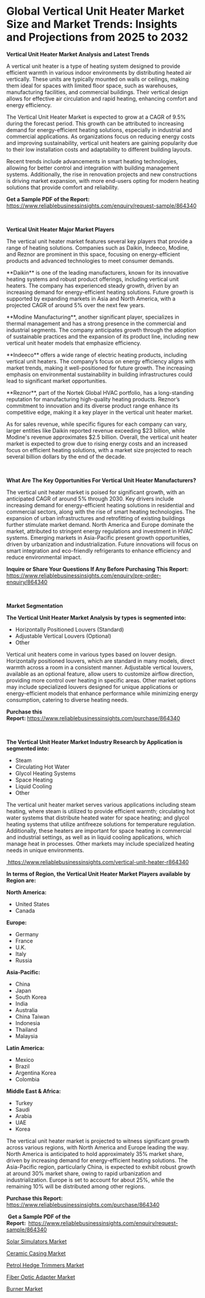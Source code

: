 <p><h1>Global Vertical Unit Heater Market Size and Market Trends: Insights and Projections from 2025 to 2032</h1></p><p><strong>Vertical Unit Heater Market Analysis and Latest Trends</strong></p>
<p><p>A vertical unit heater is a type of heating system designed to provide efficient warmth in various indoor environments by distributing heated air vertically. These units are typically mounted on walls or ceilings, making them ideal for spaces with limited floor space, such as warehouses, manufacturing facilities, and commercial buildings. Their vertical design allows for effective air circulation and rapid heating, enhancing comfort and energy efficiency.</p><p>The Vertical Unit Heater Market is expected to grow at a CAGR of 9.5% during the forecast period. This growth can be attributed to increasing demand for energy-efficient heating solutions, especially in industrial and commercial applications. As organizations focus on reducing energy costs and improving sustainability, vertical unit heaters are gaining popularity due to their low installation costs and adaptability to different building layouts.</p><p>Recent trends include advancements in smart heating technologies, allowing for better control and integration with building management systems. Additionally, the rise in renovation projects and new constructions is driving market expansion, with more end-users opting for modern heating solutions that provide comfort and reliability.</p></p>
<p><strong>Get a Sample PDF of the Report:&nbsp;</strong> <a href="https://www.reliablebusinessinsights.com/enquiry/request-sample/864340?utm_campaign=97&utm_medium=2&utm_source=Github&utm_content=ia&utm_term=10042025&utm_id=vertical-unit-heater">https://www.reliablebusinessinsights.com/enquiry/request-sample/864340</a></p>
<p>&nbsp;</p>
<p><strong>Vertical Unit Heater Major Market Players</strong></p>
<p><p>The vertical unit heater market features several key players that provide a range of heating solutions. Companies such as Daikin, Indeeco, Modine, and Reznor are prominent in this space, focusing on energy-efficient products and advanced technologies to meet consumer demands.</p><p>**Daikin** is one of the leading manufacturers, known for its innovative heating systems and robust product offerings, including vertical unit heaters. The company has experienced steady growth, driven by an increasing demand for energy-efficient heating solutions. Future growth is supported by expanding markets in Asia and North America, with a projected CAGR of around 5% over the next few years.</p><p>**Modine Manufacturing**, another significant player, specializes in thermal management and has a strong presence in the commercial and industrial segments. The company anticipates growth through the adoption of sustainable practices and the expansion of its product line, including new vertical unit heater models that emphasize efficiency.</p><p>**Indeeco** offers a wide range of electric heating products, including vertical unit heaters. The company’s focus on energy efficiency aligns with market trends, making it well-positioned for future growth. The increasing emphasis on environmental sustainability in building infrastructures could lead to significant market opportunities.</p><p>**Reznor**, part of the Nortek Global HVAC portfolio, has a long-standing reputation for manufacturing high-quality heating products. Reznor’s commitment to innovation and its diverse product range enhance its competitive edge, making it a key player in the vertical unit heater market.</p><p>As for sales revenue, while specific figures for each company can vary, larger entities like Daikin reported revenue exceeding $23 billion, while Modine's revenue approximates $2.5 billion. Overall, the vertical unit heater market is expected to grow due to rising energy costs and an increased focus on efficient heating solutions, with a market size projected to reach several billion dollars by the end of the decade.</p></p>
<p>&nbsp;</p>
<p><strong>What Are The Key Opportunities For Vertical Unit Heater Manufacturers?</strong></p>
<p><p>The vertical unit heater market is poised for significant growth, with an anticipated CAGR of around 5% through 2030. Key drivers include increasing demand for energy-efficient heating solutions in residential and commercial sectors, along with the rise of smart heating technologies. The expansion of urban infrastructures and retrofitting of existing buildings further stimulate market demand. North America and Europe dominate the market, attributed to stringent energy regulations and investment in HVAC systems. Emerging markets in Asia-Pacific present growth opportunities, driven by urbanization and industrialization. Future innovations will focus on smart integration and eco-friendly refrigerants to enhance efficiency and reduce environmental impact.</p></p>
<p><strong>Inquire or Share Your Questions If Any Before Purchasing This Report:</strong> <a href="https://www.reliablebusinessinsights.com/enquiry/pre-order-enquiry/864340?utm_campaign=97&utm_medium=2&utm_source=Github&utm_content=ia&utm_term=10042025&utm_id=vertical-unit-heater">https://www.reliablebusinessinsights.com/enquiry/pre-order-enquiry/864340</a></p>
<p>&nbsp;</p>
<p><strong>Market Segmentation</strong></p>
<p><strong>The Vertical Unit Heater Market Analysis by types is segmented into:</strong></p>
<p><ul><li>Horizontally Positioned Louvers (Standard)</li><li>Adjustable Vertical Louvers (Optional)</li><li>Other</li></ul></p>
<p><p>Vertical unit heaters come in various types based on louver design. Horizontally positioned louvers, which are standard in many models, direct warmth across a room in a consistent manner. Adjustable vertical louvers, available as an optional feature, allow users to customize airflow direction, providing more control over heating in specific areas. Other market options may include specialized louvers designed for unique applications or energy-efficient models that enhance performance while minimizing energy consumption, catering to diverse heating needs.</p></p>
<p><strong>Purchase this Report:&nbsp;</strong><a href="https://www.reliablebusinessinsights.com/purchase/864340?utm_campaign=97&utm_medium=2&utm_source=Github&utm_content=ia&utm_term=10042025&utm_id=vertical-unit-heater">https://www.reliablebusinessinsights.com/purchase/864340</a></p>
<p>&nbsp;</p>
<p><strong>The Vertical Unit Heater Market Industry Research by Application is segmented into:</strong></p>
<p><ul><li>Steam</li><li>Circulating Hot Water</li><li>Glycol Heating Systems</li><li>Space Heating</li><li>Liquid Cooling</li><li>Other</li></ul></p>
<p><p>The vertical unit heater market serves various applications including steam heating, where steam is utilized to provide efficient warmth; circulating hot water systems that distribute heated water for space heating; and glycol heating systems that utilize antifreeze solutions for temperature regulation. Additionally, these heaters are important for space heating in commercial and industrial settings, as well as in liquid cooling applications, which manage heat in processes. Other markets may include specialized heating needs in unique environments.</p></p>
<p><a href="https://www.reliablebusinessinsights.com/vertical-unit-heater-r864340?utm_campaign=97&utm_medium=2&utm_source=Github&utm_content=ia&utm_term=10042025&utm_id=vertical-unit-heater">&nbsp;https://www.reliablebusinessinsights.com/vertical-unit-heater-r864340</a></p>
<p><strong>In terms of Region, the Vertical Unit Heater Market Players available by Region are:</strong></p>
<p>
    <p> <strong> North America: </strong>
        <ul>
            <li>United States</li>
            <li>Canada</li>
        </ul>
        </p> 
    <p> <strong> Europe: </strong>
        <ul>
            <li>Germany</li>
            <li>France</li>
            <li>U.K.</li>
            <li>Italy</li>
            <li>Russia</li>
        </ul>
        </p> 
    <p> <strong> Asia-Pacific: </strong>
        <ul>
            <li>China</li>
            <li>Japan</li>
            <li>South Korea</li>
            <li>India</li>
            <li>Australia</li>
            <li>China Taiwan</li>
            <li>Indonesia</li>
            <li>Thailand</li>
            <li>Malaysia</li>
        </ul>
        </p> 
    <p> <strong> Latin America: </strong>
        <ul>
            <li>Mexico</li>
            <li>Brazil</li>
            <li>Argentina Korea</li>
            <li>Colombia</li>
        </ul>
        </p> 
    <p> <strong> Middle East & Africa: </strong>
        <ul>
            <li>Turkey</li>
            <li>Saudi</li>
            <li>Arabia</li>
            <li>UAE</li>
            <li>Korea</li>
        </ul>
    </p>
    </p>
<p><p>The vertical unit heater market is projected to witness significant growth across various regions, with North America and Europe leading the way. North America is anticipated to hold approximately 35% market share, driven by increasing demand for energy-efficient heating solutions. The Asia-Pacific region, particularly China, is expected to exhibit robust growth at around 30% market share, owing to rapid urbanization and industrialization. Europe is set to account for about 25%, while the remaining 10% will be distributed among other regions.</p></p>
<p><strong>Purchase this Report: </strong><a href="https://www.reliablebusinessinsights.com/purchase/864340?utm_campaign=97&utm_medium=2&utm_source=Github&utm_content=ia&utm_term=10042025&utm_id=vertical-unit-heater">https://www.reliablebusinessinsights.com/purchase/864340</a></p>
<p>&nbsp;<strong>Get a Sample PDF of the Report:&nbsp;&nbsp;</strong><a href="https://www.reliablebusinessinsights.com/enquiry/request-sample/864340?utm_campaign=97&utm_medium=2&utm_source=Github&utm_content=ia&utm_term=10042025&utm_id=vertical-unit-heater">https://www.reliablebusinessinsights.com/enquiry/request-sample/864340</a></p>
<p><strong></strong></p>
<p><p><a href="https://github.com/luhleickov/Market-Research-Report-List-1/blob/main/solar-simulators-market.md?utm_campaign=97&utm_medium=2&utm_source=Github&utm_content=ia&utm_term=10042025&utm_id=vertical-unit-heater">Solar Simulators Market</a></p><p><a href="https://github.com/dusektwinec3/Market-Research-Report-List-1/blob/main/ceramic-casing-market.md?utm_campaign=97&utm_medium=2&utm_source=Github&utm_content=ia&utm_term=10042025&utm_id=vertical-unit-heater">Ceramic Casing Market</a></p><p><a href="https://github.com/naanaafranxu/Market-Research-Report-List-1/blob/main/petrol-hedge-trimmers-market.md?utm_campaign=97&utm_medium=2&utm_source=Github&utm_content=ia&utm_term=10042025&utm_id=vertical-unit-heater">Petrol Hedge Trimmers Market</a></p><p><a href="https://github.com/jullselai/Market-Research-Report-List-1/blob/main/fiber-optic-adapter-market.md?utm_campaign=97&utm_medium=2&utm_source=Github&utm_content=ia&utm_term=10042025&utm_id=vertical-unit-heater">Fiber Optic Adapter Market</a></p><p><a href="https://github.com/jaspartatin/Market-Research-Report-List-1/blob/main/burner-market.md?utm_campaign=97&utm_medium=2&utm_source=Github&utm_content=ia&utm_term=10042025&utm_id=vertical-unit-heater">Burner Market</a></p></p>